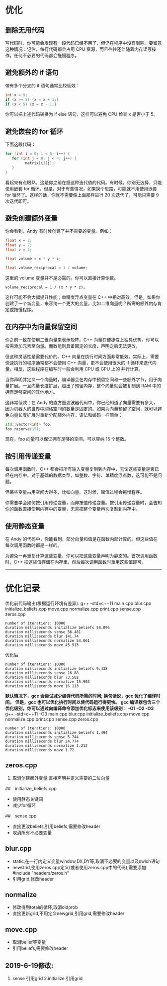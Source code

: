 # 优化

## 删除无用代码

写代码时，你可能会发现有一段代码已经不用了，但仍在程序中没有删除。要留意这种情况：记住，每行代码都会占用 CPU 资源，而且往往还伴随着内存读写操作。任何不必要的代码都会拖慢程序。

## 避免额外的 if 语句

带有多个分支的 if 语句通常比较低效：

```c++
int x = 5;
if (x >= 5) {x = x + 1;}
if (x < 5) {x = x - 1;}
```

你可以把上述代码转换为 if else 语句，这样可以避免 CPU 检查 x 是否小于 5。

## 避免嵌套的 for 循环

下面这段代码：

```c++
for (int i = 0; i < 5; i++) {
   for (int j = 0; j < 4; j++) {
         matrix[i][j];   
   } 
}
```

看起来有点眼熟。这是你之前在据这种迭代值的代码。有时候，你别无选择，只能使用嵌套 for 循环。但是，对于有些情况，如果换个思路，可能就不用使用嵌套 for 循环了。这样的话，你就不需要像上面那样进行 20 次迭代了，可能只需要 9 次迭代即可。

## 避免创建额外变量

你会看到，Andy 有时候创建了并不需要的变量。例如：

```c++
float x = 2;
float y = 7;
float z = 4;

float volume = x * y * z;

float volume_reciprocal = 1 / volume;
```

这里的 volume 变量并不是必需的。你可以直接计算倒数。

`volume_reciprocal = 1 / (x * y * z);`

这样可能不会大幅提升性能；单精度浮点变量在 C++ 中相对高效。但是，如果你创建了一个新变量，来容纳一个更大的变量，比如二维向量呢？所需的额外内存肯定或拖慢程序。

## 在内存中为向量保留空间

你之前一致在使用二维向量来表示矩阵。C++ 向量在便捷性上独具优势。你可以按需添加元素至向量。而数组则具备固定的长度，声明之后无法更改。

但这种灵活性是需要代价的。C++ 向量在执行时间方面非常低效。实际上，需要快速执行的程序通常都不会使用 C++ 向量，更不会使用很大的 if 循环来迭代向量。相反，这些程序在编写时一般会利用 CPU 或 GPU 上的 并行计算。

当你声明并定义一个向量时，编译器会在内存中预留空间和一些额外字节，用于向量扩展。一旦向量长度扩展，超出了预留内存，整个向量就会被复制到 RAM 中的拥有足够空间的其他地方。

这非常低效！在 Andy 的直方图滤波器代码中，你已经知道了向量需要有多大，因为机器人的世界中网格空间的数量是固定的。如果为向量预留了空间，就可以避免向量长度扩展时重新分配额外内存。语法和编码一样简单：

```c++
std::vector<int> foo;
foo.reserve(15);
```

现在，foo 向量可以保证拥有足够的空间，可以容纳 15 个整数。

## 按引用传递变量

每次调用函数时，C++ 都会把所有输入变量复制到内存中，无论这些变量是否已经在内存中。对于基础的数据类型，如整数、字符、单精度浮点数，这可能不是问题。

但某些变量占用空间大得多，比如向量。这时候，赋值过程会拖慢程序。

你需要学会如何按引用传递变量，而非按值传递变量。按引用传递变量时，会告知你的函数直接使用内存中的变量，无需把整个变量再次复制到内存中。

## 使用静态变量

在 Andy 的代码中，你能看到，部分向量和值是在函数内部计算的。但这些值在每次调用函数时都是一样的。

为避免一再重复计算这些变量，你可以把这些变量声明为静态的。首次调用函数时，C++ 把这些值存储在内存里，然后每次调用函数时重用这些值即可。

---------------------

# 优化记录

优化前代码输出(根据运行环境有差异):
g++ -std=c++11 main.cpp blur.cpp initialize_beliefs.cpp move.cpp normalize.cpp print.cpp sense.cpp zeros.cpp
```
number of iterations: 10000
duration milliseconds initialize beliefs 58.096
duration milliseconds sense 56.481
duration milliseconds blur 141.74
duration milliseconds normalize 54.061
duration milliseconds move 45.913
```
优化后
```
number of iterations: 10000 
duration milliseconds initialize beliefs 9.438
duration milliseconds sense 16.88
duration milliseconds blur 73.502
duration milliseconds normalize 15.903
duration milliseconds move 16.113
```

**默认情况下，gcc 会尝试减少编译代码所需的时间; 换句话说，gcc 优化了编译时间。**
**但是，gcc 也可以优化执行时间以使代码运行得更快。 gcc 编译器包含三个优化级别，你可以通过向编译命令添加优化标志来使用该级别： -O1 -O2 -O3**
g++ -std=c++11 -O3 main.cpp blur.cpp initialize_beliefs.cpp move.cpp normalize.cpp print.cpp sense.cpp zeros.cpp
```
number of iterations: 10000 
duration milliseconds initialize beliefs 1.494
duration milliseconds sense 5.744
duration milliseconds blur 24.774
duration milliseconds normalize 1.212
duration milliseconds move 1.72
```

## zeros.cpp

1. 取消创建额外变量,直接声明并定义需要的二位向量

##　initialize_beliefs.cpp

- 使用静态关键词
- 减少for循环

##　sense.cpp

- 直接更改beliefs,引用beliefs,需要修改header
- 取消所有不必要变量

## blur.cpp

- static,在一行内定义变量window,DX,DY等,取消不必要的变量以及swich语句
- newGrid,使用zeros.cpp定义(或者使用zeros.cpp中的代码),需要添加#include "headers/zeros.h"
- 引用grid,修改header

## normalize

- 修改得到total的循环,取消oldprob
- 直接更新grid,不用定义newgrid,引用grid,需要修改header

## move.cpp

- 取消belief等变量
- 引用beliefs,需要修改header

## 2019-6-19修改:
1. sense 引用grid
2.initialize 引用grid